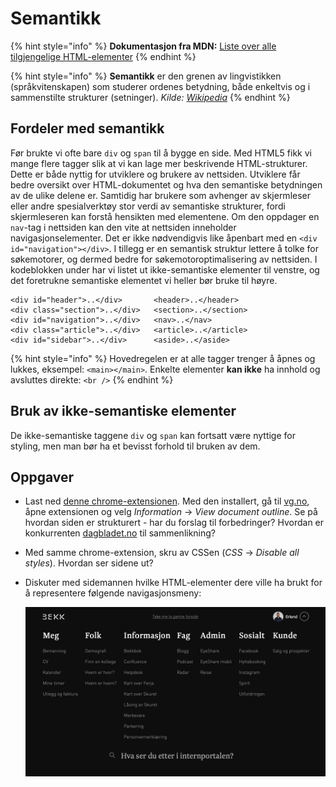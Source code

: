 # Semantikk

{% hint style="info" %}
**Dokumentasjon fra MDN:** [Liste over alle tilgjengelige HTML-elementer](https://developer.mozilla.org/en/docs/Web/HTML/Element)
{% endhint %}

{% hint style="info" %}
**Semantikk** er den grenen av lingvistikken \(språkvitenskapen\) som studerer ordenes betydning, både enkeltvis og i sammenstilte strukturer \(setninger\). _Kilde:_ [_Wikipedia_](https://no.wikipedia.org/wiki/Semantikk)
{% endhint %}

## Fordeler med semantikk

Før brukte vi ofte bare `div` og `span` til å bygge en side. Med HTML5 fikk vi mange flere tagger slik at vi kan lage mer beskrivende HTML-strukturer. Dette er både nyttig for utviklere og brukere av nettsiden. Utviklere får bedre oversikt over HTML-dokumentet og hva den semantiske betydningen av de ulike delene er. Samtidig har brukere som avhenger av skjermleser eller andre spesialverktøy stor verdi av semantiske strukturer, fordi skjermleseren kan forstå hensikten med elementene. Om den oppdager en `nav`-tag i nettsiden kan den vite at nettsiden inneholder navigasjonselementer. Det er ikke nødvendigvis like åpenbart med en `<div id="navigation"></div>`. I tillegg er en semantisk struktur lettere å tolke for søkemotorer, og dermed bedre for søkemotoroptimalisering av nettsiden. I kodeblokken under har vi listet ut ikke-semantiske elementer til venstre, og det foretrukne semantiske elementet vi heller bør bruke til høyre.

```markup
<div id="header">..</div>       <header>..</header>
<div class="section">..</div>   <section>..</section>
<div id="navigation">..</div>   <nav>..</nav>
<div class="article">..</div>   <article>..</article>
<div id="sidebar">..</div>      <aside>..</aside>
```

{% hint style="info" %}
Hovedregelen er at alle tagger trenger å åpnes og lukkes, eksempel: `<main></main>`. Enkelte elementer **kan ikke** ha innhold og avsluttes direkte: `<br />`
{% endhint %}

## Bruk av ikke-semantiske elementer

De ikke-semantiske taggene `div` og `span` kan fortsatt være nyttige for styling, men man bør ha et bevisst forhold til bruken av dem. 

## Oppgaver

* Last ned [denne chrome-extensionen](https://chrome.google.com/webstore/detail/web-developer/bfbameneiokkgbdmiekhjnmfkcnldhhm?hl=no). Med den installert, gå til [vg.no](https://www.vg.no), åpne extensionen og velg _Information_ → _View document outline_. Se på hvordan siden er strukturert - har du forslag til forbedringer? Hvordan er konkurrenten [dagbladet.no](https://www.dagbladet.no) til sammenlikning?
* Med samme chrome-extension, skru av CSSen \(_CSS_ → _Disable all styles_\). Hvordan ser sidene ut?
* Diskuter med sidemannen hvilke HTML-elementer dere ville ha brukt for å representere følgende navigasjonsmeny:

  ![Navigasjonsmeny p&#xE5; forside.bekk.no](../.gitbook/assets/nav-html.png)

